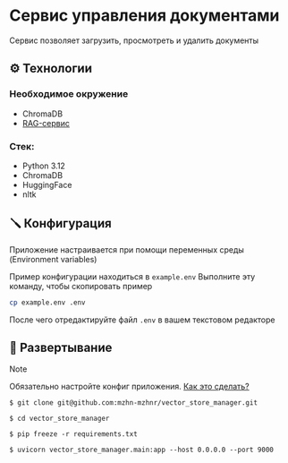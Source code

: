 # Сервис управления документами

Сервис позволяет загрузить, просмотреть и удалить документы

## :gear: Технологии

### Необходимое окружение

- ChromaDB
- [RAG-сервис](https://github.com/mzhn-mzhnr/ai)

### Стек:

- Python 3.12
- ChromaDB
- HuggingFace
- nltk

## :screwdriver: Конфигурация

Приложение настраивается при помощи переменных среды (Environment variables)

Пример конфигурации находиться в `example.env`
Выполните эту команду, чтобы скопировать пример

```bash
cp example.env .env
```

После чего отредактируйте файл `.env` в вашем текстовом редакторе

## :rocket: Развертывание

> [!Note]
> Обязательно настройте конфиг приложения. [Как это сделать?](#screwdriver-конфигурация)

`$ git clone git@github.com:mzhn-mzhnr/vector_store_manager.git`

`$ cd vector_store_manager`

`$ pip freeze -r requirements.txt`

`$ uvicorn vector_store_manager.main:app --host 0.0.0.0 --port 9000`
